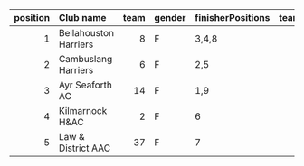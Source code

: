 |   position | Club name             |   team | gender   | finisherPositions   |   teamPoints |   penaltyPoints |   totalPoints |   totalFinishers | Website                                |
|-----------:|:----------------------|-------:|:---------|:--------------------|-------------:|----------------:|--------------:|-----------------:|:---------------------------------------|
|          1 | Bellahouston Harriers |      8 | F        | 3,4,8               |           15 |              19 |            34 |                3 | http://www.bellahoustonharriers.co.uk/ |
|          2 | Cambuslang Harriers   |      6 | F        | 2,5                 |            7 |              38 |            45 |                2 | https://cambuslangharriers.org/        |
|          3 | Ayr Seaforth AC       |     14 | F        | 1,9                 |           10 |              38 |            48 |                2 | https://www.ayrseaforth.co.uk/         |
|          4 | Kilmarnock H&AC       |      2 | F        | 6                   |            6 |              57 |            63 |                1 | http://www.kilmarnockharriers.com/     |
|          5 | Law & District AAC    |     37 | F        | 7                   |            7 |              57 |            64 |                1 | http://www.lawaac.co.uk/               |